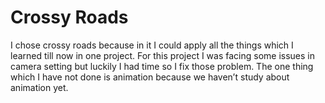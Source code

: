 # Crossy Roads
I chose crossy roads because in it I could apply all the things which I learned till now in one project. For this project I was facing some issues in camera setting but luckily I had time so I fix those problem. The one thing which I have not done is animation because we haven’t study about animation yet.
